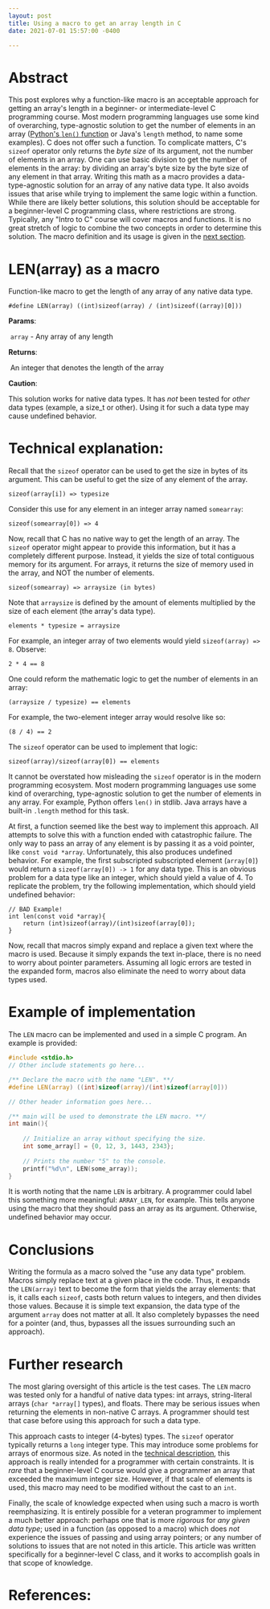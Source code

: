 ```yaml
---
layout: post
title: Using a macro to get an array length in C
date: 2021-07-01 15:57:00 -0400

---
```


# Abstract

This post explores why a function-like macro is an acceptable approach for getting an array's length in a beginner- or intermediate-level C programming course. Most modern programming languages use some kind of overarching, type-agnostic solution to get the number of elements in an array ([Python's `len()` function][4] or Java's `length` method, to name some examples). C does not offer such a function. To complicate matters, C's `sizeof` operator only returns the *byte size* of its argument, not the number of elements in an array. One can use basic division to get the number of elements in the array: by dividing an array's byte size by the byte size of any element in that array. Writing this math as a macro provides a data-type-agnostic solution for an array of any native data type. It also avoids issues that arise while trying to implement the same logic within a function. While there are likely better solutions, this solution should be acceptable for a beginner-level C programming class, where restrictions are strong. Typically, any "Intro to C" course will cover macros and functions. It is no great stretch of logic to combine the two concepts in order to determine this solution. The macro definition and its usage is given in the [next section](#len(array)-as-a-macro).

# LEN(array) as a macro

Function-like macro to get the length of any array of any native data
type.

    #define LEN(array) ((int)sizeof(array) / (int)sizeof((array)[0]))

**Params**: 

​	`array` - Any array of any length

**Returns**: 

​	An integer that denotes the length of the array

**Caution**: 

This solution works for native data types. It has *not* been
tested for *other* data types (example, a size_t or other). Using it for
such a data type may cause undefined behavior.

# Technical explanation:

Recall that the `sizeof` operator can be used to get the size in bytes of its argument. This can be useful to get the size of any element of the array.

    sizeof(array[i]) => typesize 

Consider this use for any element in an integer array named `somearray`:

    sizeof(somearray[0]) => 4

Now, recall that C has no native way to get the length of an array. The `sizeof` operator might appear to provide this information, but it has a completely different purpose. Instead, it yields the size of total contiguous memory for its argument. For arrays, it returns the size of memory used in the array, and NOT the number of elements. 

```
sizeof(somearray) => arraysize (in bytes)
```

Note that `arraysize` is defined by the amount of elements multiplied by the size of each element (the array's data type).

    elements * typesize = arraysize

For example, an integer array of two elements would yield `sizeof(array) => 8`. Observe:

    2 * 4 == 8

One could reform the mathematic logic to get the number of elements in an array:

    (arraysize / typesize) == elements 

For example, the two-element integer array would resolve like so:

    (8 / 4) == 2 

The `sizeof` operator can be used to implement that logic:

    sizeof(array)/sizeof(array[0]) == elements 

It cannot be overstated how misleading the `sizeof` operator is in the modern programming ecosystem. Most modern programming languages use some kind of overarching, type-agnostic solution to get the number of elements in any array. For example, Python offers `len()` in stdlib. Java arrays have a built-in `.length` method for this task.

At first, a function seemed like the best way to implement this approach. All attempts to solve this with a function ended with catastrophic failure. The only way to pass an array of any element is by passing it as a void pointer, like `const void *array`. Unfortunately, this also produces undefined behavior. For example, the first subscripted subscripted element (`array[0]`) would return a `sizeof(array[0]) -> 1` for any data type. This is an obvious problem for a data type like an integer, which should yield a value of 4. To replicate the problem, try the following implementation, which should yield undefined behavior:

    // BAD Example!
    int len(const void *array){
        return (int)sizeof(array)/(int)sizeof(array[0]);
    }

Now, recall that macros simply expand and replace a given text where the macro is used. Because it simply expands the text in-place, there is no need to worry about pointer parameters. Assuming all logic errors are tested in the expanded form, macros also eliminate the need to worry about data types used. 

# Example of implementation 

The `LEN` macro can be implemented and used in a simple C program. An example is provided:

```c
#include <stdio.h>
// Other include statements go here...

/** Declare the macro with the name "LEN". **/
#define LEN(array) ((int)sizeof(array)/(int)sizeof(array[0]))

// Other header information goes here...

/** main will be used to demonstrate the LEN macro. **/
int main(){
	
    // Initialize an array without specifying the size.
    int some_array[] = {0, 12, 3, 1443, 2343};
    
    // Prints the number "5" to the console.
    printf("%d\n", LEN(some_array));    
}
```

It is worth noting that the name `LEN` is arbitrary. A programmer could label this something more meaningful: `ARRAY_LEN`, for example. This tells anyone using the macro that they should pass an array as its argument. Otherwise, undefined behavior may occur.

# Conclusions

Writing the formula as a macro solved the "use any data type" problem. Macros simply replace text at a given place in the code. Thus, it expands the `LEN(array)` text to become the form that yields the array elements: that is, it calls each `sizeof`, casts both return values to integers, and then divides those values. Because it is simple text expansion, the data type of the argument `array` does not matter at all. It also completely bypasses the need for a pointer (and, thus, bypasses all the issues surrounding such an approach).

# Further research

The most glaring oversight of this article is the test cases. The `LEN` macro was tested only for a handful of native data types: int arrays, string-literal arrays (`char *array[]` types), and floats. There may be serious issues when returning the elements in non-native C arrays. A programmer should test that case before using this approach for such a data type.

This approach casts to integer (4-bytes) types. The `sizeof` operator typically returns a `long` integer type. This may introduce some problems for arrays of enormous size. As noted in the [technical description](#technical-description), this approach is really intended for a programmer with certain constraints. It is *rare* that a beginner-level C course would give a programmer an array that exceeded the maximum integer size. However, if that scale of elements is used, this macro may need to be modified without the cast to an `int`.

Finally, the scale of knowledge expected when using such a macro is worth reemphasizing. It is entirely possible for a veteran programmer to implement a much better approach: perhaps one that is more *rigorous* for *any given data type*; used in a function (as opposed to a macro) which does *not* experience the issues of passing and using array pointers; or any number of solutions to issues that are not noted in this article. This article was written specifically for a beginner-level C class, and it works to accomplish goals in that scope of knowledge.

# References:

[1]: https://www.geeksforgeeks.org/interesting-facts-preprocessors-c/	"Discussion on macros and data types"
[2]: https://stackoverflow.com/a/37539	"Finding an array's length in C"
[3]: https://stackoverflow.com/questions/492384/how-to-find-the-sizeof-a-pointer-pointing-to-an-array	"Problems with pointers and `sizeof` in C"
[4]: https://www.w3schools.com/python/ref_func_len.asp	"Python's `len()` function"
